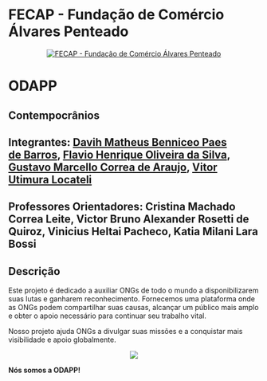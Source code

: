# FECAP - Fundação de Comércio Álvares Penteado

<p align="center">
<a href= "https://www.fecap.br/"><img src="https://encrypted-tbn0.gstatic.com/images?q=tbn:ANd9GcRhZPrRa89Kma0ZZogxm0pi-tCn_TLKeHGVxywp-LXAFGR3B1DPouAJYHgKZGV0XTEf4AE&usqp=CAU" alt="FECAP - Fundação de Comércio Álvares Penteado" border="0"></a>
</p>

# ODAPP

## Contempocrânios

## Integrantes: <a href="https://www.linkedin.com/in/victorbarq/">Davih Matheus Benniceo Paes de Barros</a>, <a href="https://www.linkedin.com/in/victorbarq/">Flavio Henrique Oliveira da Silva</a>, <a href="https://www.linkedin.com/in/victorbarq/">Gustavo Marcello Correa de Araujo</a>, <a href="https://www.linkedin.com/in/victorbarq/">Vitor Utimura Locateli</a>
## Professores Orientadores: Cristina Machado Correa Leite</a>, Victor Bruno Alexander Rosetti de Quiroz</a>, Vinicius Heltai Pacheco</a>, Katia Milani Lara Bossi</a>

## Descrição
<p>Este projeto é dedicado a auxiliar ONGs de todo o mundo a disponibilizarem suas lutas e ganharem reconhecimento. Fornecemos uma plataforma onde as ONGs podem compartilhar suas causas, alcançar um público mais amplo e obter o apoio necessário para continuar seu trabalho vital.</p>

<p>Nosso projeto ajuda ONGs a divulgar suas missões e a conquistar mais visibilidade e apoio globalmente.</p>

</body>
</html>

<p align="center">
<img src="file:///C:/Users/Henry/Desktop/logo/logo.html" border="0">
  


<p class="center"><strong>Nós somos a ODAPP!</strong></p>

<br><br>
